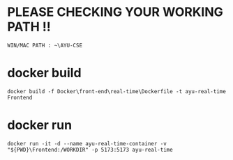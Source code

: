 # PLEASE CHECKING YOUR WORKING PATH !!
`WIN/MAC PATH : ~\AYU-CSE`

# docker build
```
docker build -f Docker\front-end\real-time\Dockerfile -t ayu-real-time Frontend
```

# docker run
```
docker run -it -d --name ayu-real-time-container -v "${PWD}\Frontend:/WORKDIR" -p 5173:5173 ayu-real-time
```